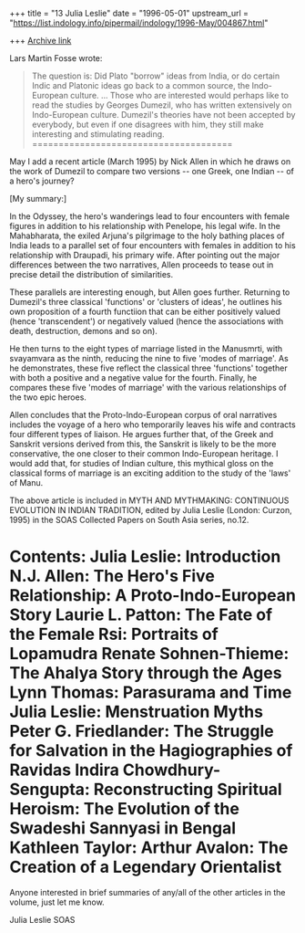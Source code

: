 +++
title = "13 Julia Leslie"
date = "1996-05-01"
upstream_url = "https://list.indology.info/pipermail/indology/1996-May/004867.html"

+++
[Archive link](https://list.indology.info/pipermail/indology/1996-May/004867.html)

Lars Martin Fosse wrote: 
>The question is: Did
>Plato "borrow" ideas from India, or do certain Indic and Platonic ideas go
>back to a common source, the Indo-European culture. ...
>Those who are interested would
>perhaps like to read the studies by Georges Dumezil, who has written
>extensively on Indo-European culture. Dumezil's theories have not been
>accepted by everybody, but even if one disagrees with him, they still make
>interesting and stimulating reading.
======================================

May I add a recent article (March 1995) by Nick Allen in which he 
draws on the work of Dumezil to compare two versions -- one Greek, 
one Indian -- of a hero's journey? 

[My summary:]

 In the Odyssey, the hero's wanderings lead to four encounters 
with female figures in addition to his relationship with Penelope, 
his legal wife. In the Mahabharata, the exiled Arjuna's pilgrimage 
to the holy bathing places of India leads to a parallel set of four 
encounters with females in addition to his relationship with 
Draupadi, his primary wife. After pointing out the major 
differences between the two narratives, Allen proceeds 
to tease out in precise detail the distribution of similarities.

These parallels are interesting enough, but Allen goes further. 
Returning to Dumezil's three classical 'functions' or 'clusters of 
ideas', he outlines his own proposition of a fourth functiion that 
can be either positively valued (hence 'transcendent') or negatively 
valued (hence the associations with death, destruction, demons and so 
on).

He then turns to the eight types of marriage listed in the Manusmrti, 
with svayamvara as the ninth, reducing the nine to five 'modes of 
marriage'. As he demonstrates, these five reflect the classical three 
'functions' together with both a positive and a negative value for 
the fourth. Finally, he compares these five 'modes of marriage' 
with the various relationships of the two epic heroes.

Allen concludes that the Proto-Indo-European corpus of oral 
narratives includes the voyage of a hero who temporarily leaves his 
wife and contracts four different types of liaison. He argues further 
that, of the Greek and Sanskrit versions derived from this, the 
Sanskrit is likely to be the more conservative, the one closer to 
their common Indo-European heritage. I would add that, for studies of 
Indian culture, this mythical gloss on the classical forms of 
marriage is an exciting addition to the study of the 'laws' of Manu.

The above article is included in MYTH AND MYTHMAKING: 
CONTINUOUS EVOLUTION IN INDIAN TRADITION, 
edited by Julia Leslie (London: Curzon, 1995) 
in the SOAS Collected Papers on South Asia series, no.12.

Contents:
Julia Leslie: Introduction
N.J. Allen: The Hero's Five Relationship: A Proto-Indo-European Story
Laurie L. Patton: The Fate of the Female Rsi: Portraits of Lopamudra
Renate Sohnen-Thieme: The Ahalya Story through the Ages
Lynn Thomas: Parasurama and Time
Julia Leslie: Menstruation Myths
Peter G. Friedlander: The Struggle for Salvation in the Hagiographies 
of Ravidas
Indira Chowdhury-Sengupta: Reconstructing Spiritual Heroism: The 
Evolution of the Swadeshi Sannyasi in Bengal
Kathleen Taylor: Arthur Avalon: The Creation of a Legendary 
Orientalist
==========================================
Anyone interested in brief summaries of any/all of the other articles 
in the volume, just let me know.

Julia Leslie
SOAS




